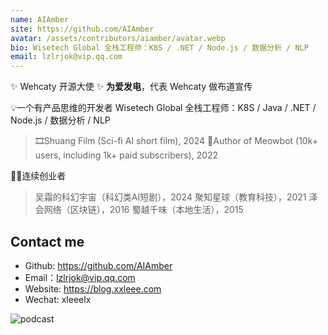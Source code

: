 ```yaml
---
name: AIAmber
site: https://github.com/AIAmber
avatar: /assets/contributors/aiamber/avatar.webp
bio: Wisetech Global 全栈工程师：K8S / .NET / Node.js / 数据分析 / NLP
email: lzlrjok@vip.qq.com
---
```


✨ Wehcaty 开源大使 ✨
**为爱发电**，代表 Wehcaty 做布道宣传

💡一个有产品思维的开发者
Wisetech Global 全栈工程师：K8S / Java / .NET / Node.js / 数据分析 / NLP
> 🎞️Shuang Film (Sci-fi AI short film), 2024
> 📱Author of Meowbot (10k+ users, including 1k+ paid subscribers), 2022

🌌🌃连续创业者
> 吴霜的科幻宇宙（科幻类AI短剧），2024
> 聚知星球（教育科技），2021
> 泽会网络（区块链），2016
> 蜀越千味（本地生活），2015

## Contact me

- Github: <https://github.com/AIAmber>
- Email：<lzlrjok@vip.qq.com>
- Website: <https://blog.xxleee.com>
- Wechat: xleeelx

![podcast](/assets/contributors/aiamber/podcast.webp)
